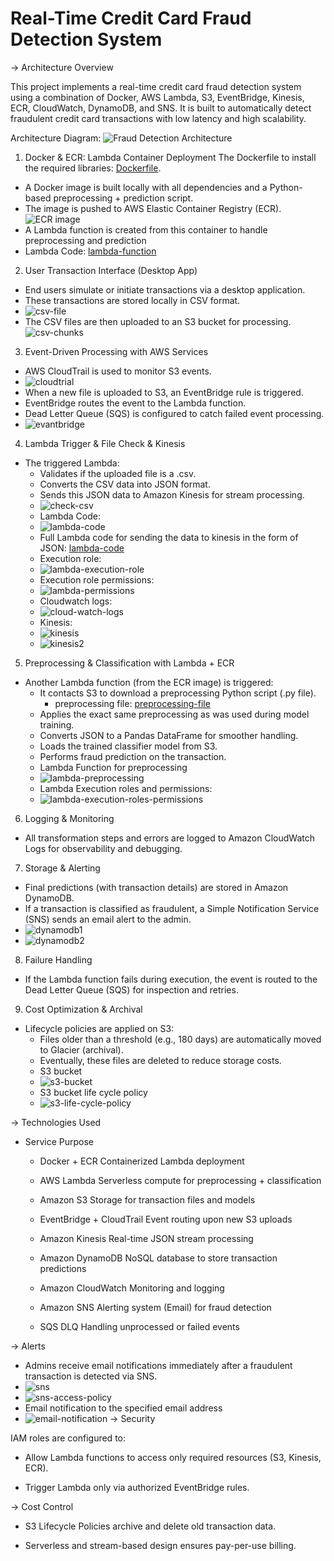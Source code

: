 # Real-Time Credit Card Fraud Detection System

-> Architecture Overview

This project implements a real-time credit card fraud detection system using a combination of Docker, AWS Lambda, S3, EventBridge, Kinesis, ECR, CloudWatch, DynamoDB, and SNS. It is built to automatically detect fraudulent credit card transactions with low latency and high scalability.

Architecture Diagram: 
![Fraud Detection Architecture](https://github.com/Aishwarya1223/Real-time-credit-card-fraud-detection-system/raw/main/fraud-detection-system-aws-architecture.jpg)

1. Docker & ECR: Lambda Container Deployment
The Dockerfile to install the required libraries: [Dockerfile](https://github.com/Aishwarya1223/Real-time-credit-card-fraud-detection-system/blob/main/Dockerfile).
- A Docker image is built locally with all dependencies and a Python-based preprocessing + prediction script.
- The image is pushed to AWS Elastic Container Registry (ECR).
  ![ECR image](assets/Screenshots/amazon-ecr.jpg)
- A Lambda function is created from this container to handle preprocessing and prediction
- Lambda Code:
  [lambda-function](https://github.com/Aishwarya1223/Real-time-credit-card-fraud-detection-system/blob/main/lambda_function.py)
2. User Transaction Interface (Desktop App)

- End users simulate or initiate transactions via a desktop application.
- These transactions are stored locally in CSV format.
- ![csv-file](assets/Screenshots/Transactions-csvfile.png)
- The CSV files are then uploaded to an S3 bucket for processing.
  ![csv-chunks](assets/Screenshots/s3_csv_chunks.jpg)

3. Event-Driven Processing with AWS Services

- AWS CloudTrail is used to monitor S3 events.
- ![cloudtrial](assets/Screenshots/cloudtrial-pic.png)
- When a new file is uploaded to S3, an EventBridge rule is triggered.
- EventBridge routes the event to the Lambda function.
- Dead Letter Queue (SQS) is configured to catch failed event processing.
- ![evantbridge](assets/Screenshots/event_bridge1.png)

4. Lambda Trigger & File Check & Kinesis

- The triggered Lambda:
  - Validates if the uploaded file is a .csv.
  - Converts the CSV data into JSON format.
  - Sends this JSON data to Amazon Kinesis for stream processing.
  - ![check-csv](assets/Screenshots/check_csv_lambda.jpg)
  - Lambda Code:
  - ![lambda-code](assets/Screenshots/check_csv_lambda2.jpg)
  - Full Lambda code for sending the data to kinesis in the form of JSON: [lambda-code](lambda-to-send-data-to-kinesis.py)
  - Execution role:
  - ![lambda-execution-role](assets/Screenshots/check_csv_lambda3.jpg)
  - Execution role permissions:
  - ![lambda-permissions](assets/Screenshots/check_csv_lambda_roles4.png)
  - Cloudwatch logs:
  - ![cloud-watch-logs](assets/Screenshots/check_csv_lambda-cloudwatch-logs.jpg)
  - Kinesis:
  - ![kinesis](assets/Screenshots/kinesis_data_streams1.jpg)
  - ![kinesis2](assets/Screenshots/kinesis_data_streams2.jpg)
     
5. Preprocessing & Classification with Lambda + ECR

- Another Lambda function (from the ECR image) is triggered:
  - It contacts S3 to download a preprocessing Python script (.py file).
    - preprocessing file: [preprocessing-file](preprocessing_functions.py)
  - Applies the exact same preprocessing as was used during model training.
  - Converts JSON to a Pandas DataFrame for smoother handling.
  - Loads the trained classifier model from S3.
  - Performs fraud prediction on the transaction.
  - Lambda Function for preprocessing
  - ![lambda-preprocessing](assets/Screenshots/lambda-to-preprocess-data-and-store-prediction-in-dynamodb.jpg)
  - Lambda Execution roles and permissions:
  - ![lambda-execution-roles-permissions](assets/Screenshots/lambda-to-preprocess-data-and-store-prediction-in-dynamodb-execution-roles.png)

6. Logging & Monitoring

- All transformation steps and errors are logged to Amazon CloudWatch Logs for observability and debugging.

7. Storage & Alerting

- Final predictions (with transaction details) are stored in Amazon DynamoDB.
- If a transaction is classified as fraudulent, a Simple Notification Service (SNS) sends an email alert to the admin.
- ![dynamodb1](assets/Screenshots/dynamodb-fraud-detection-results1.jpg)
- ![dynamodb2](assets/Screenshots/dynamodb-fraud-detection-results2.jpg)

8. Failure Handling

- If the Lambda function fails during execution, the event is routed to the Dead Letter Queue (SQS) for inspection and retries.

9. Cost Optimization & Archival

- Lifecycle policies are applied on S3:
  - Files older than a threshold (e.g., 180 days) are automatically moved to Glacier (archival).
  - Eventually, these files are deleted to reduce storage costs.
  - S3 bucket
  - ![s3-bucket](assets/Screenshots/s3_bucket.jpg)
  - S3 bucket life cycle policy
  - ![s3-life-cycle-policy](assets/Screenshots/s3_bucket_s3_lifecycle_policy1.png)

-> Technologies Used

  * Service	Purpose
  
    * Docker + ECR	Containerized Lambda deployment
    
    * AWS Lambda	Serverless compute for preprocessing + classification
    
    * Amazon S3	Storage for transaction files and models
    
    * EventBridge + CloudTrail	Event routing upon new S3 uploads
    
    * Amazon Kinesis	Real-time JSON stream processing
    
    * Amazon DynamoDB	NoSQL database to store transaction predictions
    
    * Amazon CloudWatch	Monitoring and logging
    
    * Amazon SNS	Alerting system (Email) for fraud detection
    
    * SQS DLQ	Handling unprocessed or failed events

-> Alerts

  - Admins receive email notifications immediately after a fraudulent transaction is detected via SNS.
  - ![sns](assets/Screenshots/sns-to-send-email-notification1.jpg)
  - ![sns-access-policy](assets/Screenshots/sns-to-send-email-notification-access-policy2.jpg)
  - Email notification to the specified email address
  - ![email-notification](assets/Screenshots/email-notification-of-fraud-alert.jpg)
-> Security

  IAM roles are configured to:
  
  - Allow Lambda functions to access only required resources (S3, Kinesis, ECR).
    
  - Trigger Lambda only via authorized EventBridge rules.
  

-> Cost Control

- S3 Lifecycle Policies archive and delete old transaction data.

- Serverless and stream-based design ensures pay-per-use billing.
